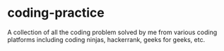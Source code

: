 # coding-practice
A collection of all the coding problem solved by me from various coding platforms including coding ninjas, hackerrank, geeks for geeks, etc.
